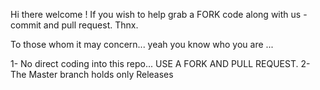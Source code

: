 Hi there welcome !
If you wish to help grab a FORK code along with us - commit and pull request.
Thnx.

To those whom it may concern...
yeah you know who you are ...

1- No direct coding into this repo...
USE A FORK AND PULL REQUEST. 
2- The Master branch holds only Releases

